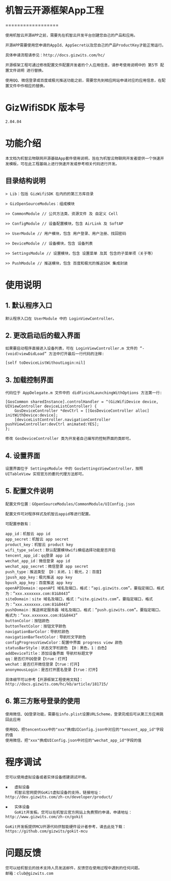 # 机智云开源框架App工程
==================

    使用机智云开源APP之前，需要先在机智云开发平台创建您自己的产品和应用。

    开源APP需要使用您申请的AppId、AppSecret以及您自己的产品ProductKey才能正常运行。

    具体申请流程请参见：http://docs.gizwits.com/hc/

    开源框架工程可通过修改配置文件配置开发者的个人应用信息，请参考使用说明中的 第5节 配置文件说明 进行替换。

    使用QQ、微信登录或百度或极光推送功能之前，需要您先到相应网站申请对应的应用信息，在配置文件中作相应的替换。


# GizWifiSDK 版本号

    2.04.04


# 功能介绍

    本文档为机智云物联网开源基础App套件使用说明，旨在为机智云物联网开发者提供一个快速开发模板，可在此工程基础上进行快速开发或参考相关代码进行开发。

## 目录结构说明

    > Lib：包括 GizWifiSDK 在内的的第三方库目录

    > GizOpenSourceModules：组成模块

    >> CommonModule // 公共方法类、资源文件 及 自定义 Cell
    
    >> ConfigModule // 设备配置模块，包含 AirLink 及 SoftAP
    
    >> UserModule // 用户模块，包含 用户登录、用户注册、找回密码
    
    >> DeviceModule // 设备模块，包含 设备列表
    
    >> SettingsModule // 设置模块，包含 设置菜单 及其 包含的子菜单项（关于等）

    >> PushModule // 推送模块，包含 百度和极光的推送SDK 集成封装
    
    
# 使用说明

## 1. 默认程序入口
    
    默认程序入口在 UserModule 中的 LoginViewController。

## 2. 更改启动后的载入界面
    
    如果要启动程序直接进入设备列表，可在 LoginViewController.m 文件的 “- (void)viewDidLoad” 方法中打开最后一行代码的注释:

	[self toDeviceListWithoutLogin:nil]


## 3. 加载控制界面
    
    代码位于 AppDelegate.m 文件中的 didFinishLaunchingWithOptions 方法第一行:

	[GosCommon sharedInstance].controlHandler = ^(GizWifiDevice device, UIViewController deviceListController) {
		GosDeviceController *devCtrl = [[GosDeviceController alloc] initWithDevice:device];
		[deviceListController.navigationController pushViewController:devCtrl animated:YES];
	};

    修改 GosDeviceController 类为开发者自己编写的控制界面的类即可。

## 4. 设置界面
    
    设置界面位于 SettingsModule 中的 GosSettingsViewController，按照 UITableView 实现官方的委托代理方法即可。

## 5. 配置文件说明

    配置文件位置：GOpenSourceModules/CommonModule/UIConfig.json

    配置文件可对程序样式及机智云appid等进行配置。

    可配置参数有：

	app_id：机智云 app id
	app_secret：机智云 app secret
	product_key：机智云 product key
	wifi_type_select：默认配置模块wifi模组选择功能是否开启
	tencent_app_id：qq登录 app id
	wechat_app_id：微信登录 app id
	wechat_app_secret：微信登录 app secret
	push_type：推送类型 【0：关闭，1：极光，2：百度】
	jpush_app_key：极光推送 app key
	bpush_app_key：百度推送 app key
	openAPIDomain：openAPI 域名及端口，格式：“api.gizwits.com”。要指定端口，格式为：”xxx.xxxxxxx.com:81&8443”
	siteDomain：site 域名及端口，格式：“site.gizwits.com”。要指定端口，格式为：”xxx.xxxxxxx.com:81&8443”
	pushDomain：推送绑定服务器 域名及端口，格式：“push.gizwits.com”。要指定端口，格式为：”xxx.xxxxxxx.com:81&8443”
	buttonColor：按钮颜色
	buttonTextColor：按钮文字颜色
	navigationBarColor：导航栏颜色
	navigationBarTextColor：导航栏文字颜色
	configProgressViewColor：配置中界面 progress view 颜色
	statusBarStyle：状态文字栏颜色 【0：黑色，1：白色】
	addDeviceTitle：添加设备界面 导航栏标题文字
    qq：是否打开QQ登录【true：打开】
    wechat：是否打开微信登录【true：打开】
    anonymousLogin：是否打开匿名登录【true：打开】

    具体细节可以参考【开源框架工程使用文档】：http://docs.gizwits.com/hc/kb/article/181715/

## 6. 第三方账号登录的使用

    使用微信、QQ登录功能，需要在info.plist设置URLScheme，登录完成后可从第三方应用跳回此应用

    使用QQ，把tencentxxx中的"xxx"换成UIConfig.json中对应的"tencent_app_id"字段的值
    使用微信，把"xxx"换成UIConfig.json中对应的"wechat_app_id"字段的值

# 程序调试

    您可以使用虚拟设备或者实体设备搭建调试环境。

    ▪	虚拟设备
        机智云官网提供GoKit虚拟设备的支持，链接地址：
	http://dev.gizwits.com/zh-cn/developer/product/

    ▪	实体设备
        GoKit开发板。您可以在机智云官方网站上免费预约申请，申请地址：
	http://www.gizwits.com/zh-cn/gokit
	
    GoKit开发板提供MCU开源代码供智能硬件设计者参考，请去此处下载：https://github.com/gizwits/gokit-mcu


# 问题反馈

    您可以给机智云的技术支持人员发送邮件，反馈您在使用过程中遇到的任何问题。
    邮箱：club@gizwits.com

    
